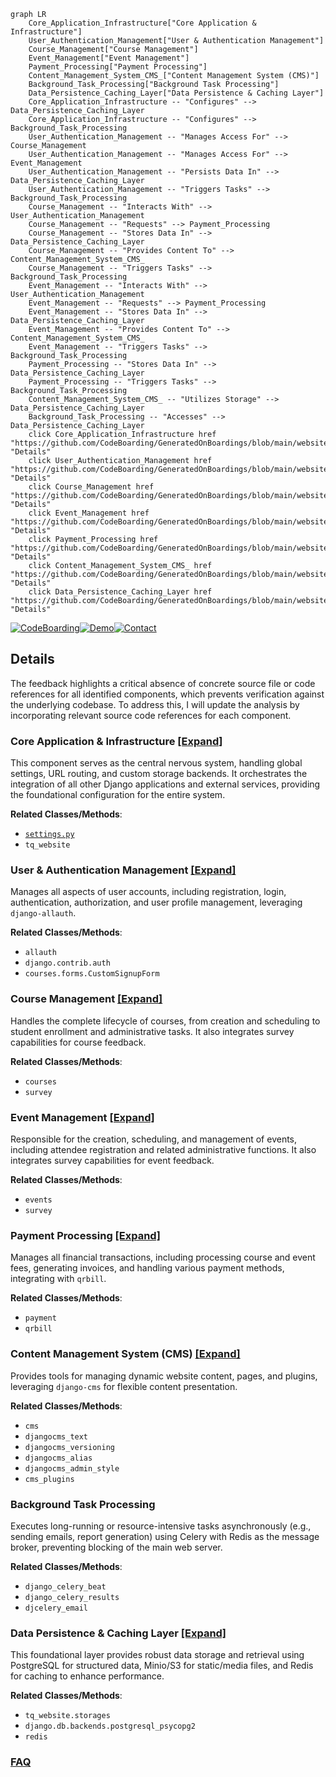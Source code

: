 ```mermaid
graph LR
    Core_Application_Infrastructure["Core Application & Infrastructure"]
    User_Authentication_Management["User & Authentication Management"]
    Course_Management["Course Management"]
    Event_Management["Event Management"]
    Payment_Processing["Payment Processing"]
    Content_Management_System_CMS_["Content Management System (CMS)"]
    Background_Task_Processing["Background Task Processing"]
    Data_Persistence_Caching_Layer["Data Persistence & Caching Layer"]
    Core_Application_Infrastructure -- "Configures" --> Data_Persistence_Caching_Layer
    Core_Application_Infrastructure -- "Configures" --> Background_Task_Processing
    User_Authentication_Management -- "Manages Access For" --> Course_Management
    User_Authentication_Management -- "Manages Access For" --> Event_Management
    User_Authentication_Management -- "Persists Data In" --> Data_Persistence_Caching_Layer
    User_Authentication_Management -- "Triggers Tasks" --> Background_Task_Processing
    Course_Management -- "Interacts With" --> User_Authentication_Management
    Course_Management -- "Requests" --> Payment_Processing
    Course_Management -- "Stores Data In" --> Data_Persistence_Caching_Layer
    Course_Management -- "Provides Content To" --> Content_Management_System_CMS_
    Course_Management -- "Triggers Tasks" --> Background_Task_Processing
    Event_Management -- "Interacts With" --> User_Authentication_Management
    Event_Management -- "Requests" --> Payment_Processing
    Event_Management -- "Stores Data In" --> Data_Persistence_Caching_Layer
    Event_Management -- "Provides Content To" --> Content_Management_System_CMS_
    Event_Management -- "Triggers Tasks" --> Background_Task_Processing
    Payment_Processing -- "Stores Data In" --> Data_Persistence_Caching_Layer
    Payment_Processing -- "Triggers Tasks" --> Background_Task_Processing
    Content_Management_System_CMS_ -- "Utilizes Storage" --> Data_Persistence_Caching_Layer
    Background_Task_Processing -- "Accesses" --> Data_Persistence_Caching_Layer
    click Core_Application_Infrastructure href "https://github.com/CodeBoarding/GeneratedOnBoardings/blob/main/website/Core_Application_Infrastructure.md" "Details"
    click User_Authentication_Management href "https://github.com/CodeBoarding/GeneratedOnBoardings/blob/main/website/User_Authentication_Management.md" "Details"
    click Course_Management href "https://github.com/CodeBoarding/GeneratedOnBoardings/blob/main/website/Course_Management.md" "Details"
    click Event_Management href "https://github.com/CodeBoarding/GeneratedOnBoardings/blob/main/website/Event_Management.md" "Details"
    click Payment_Processing href "https://github.com/CodeBoarding/GeneratedOnBoardings/blob/main/website/Payment_Processing.md" "Details"
    click Content_Management_System_CMS_ href "https://github.com/CodeBoarding/GeneratedOnBoardings/blob/main/website/Content_Management_System_CMS_.md" "Details"
    click Data_Persistence_Caching_Layer href "https://github.com/CodeBoarding/GeneratedOnBoardings/blob/main/website/Data_Persistence_Caching_Layer.md" "Details"
```

[![CodeBoarding](https://img.shields.io/badge/Generated%20by-CodeBoarding-9cf?style=flat-square)](https://github.com/CodeBoarding/CodeBoarding)[![Demo](https://img.shields.io/badge/Try%20our-Demo-blue?style=flat-square)](https://www.codeboarding.org/demo)[![Contact](https://img.shields.io/badge/Contact%20us%20-%20contact@codeboarding.org-lightgrey?style=flat-square)](mailto:contact@codeboarding.org)

## Details

The feedback highlights a critical absence of concrete source file or code references for all identified components, which prevents verification against the underlying codebase. To address this, I will update the analysis by incorporating relevant source code references for each component.

### Core Application & Infrastructure [[Expand]](./Core_Application_Infrastructure.md)
This component serves as the central nervous system, handling global settings, URL routing, and custom storage backends. It orchestrates the integration of all other Django applications and external services, providing the foundational configuration for the entire system.


**Related Classes/Methods**:

- <a href="https://github.com/tanzquotient/website/blob/develop/tq_website/settings.py" target="_blank" rel="noopener noreferrer">`settings.py`</a>
- `tq_website`


### User & Authentication Management [[Expand]](./User_Authentication_Management.md)
Manages all aspects of user accounts, including registration, login, authentication, authorization, and user profile management, leveraging `django-allauth`.


**Related Classes/Methods**:

- `allauth`
- `django.contrib.auth`
- `courses.forms.CustomSignupForm`


### Course Management [[Expand]](./Course_Management.md)
Handles the complete lifecycle of courses, from creation and scheduling to student enrollment and administrative tasks. It also integrates survey capabilities for course feedback.


**Related Classes/Methods**:

- `courses`
- `survey`


### Event Management [[Expand]](./Event_Management.md)
Responsible for the creation, scheduling, and management of events, including attendee registration and related administrative functions. It also integrates survey capabilities for event feedback.


**Related Classes/Methods**:

- `events`
- `survey`


### Payment Processing [[Expand]](./Payment_Processing.md)
Manages all financial transactions, including processing course and event fees, generating invoices, and handling various payment methods, integrating with `qrbill`.


**Related Classes/Methods**:

- `payment`
- `qrbill`


### Content Management System (CMS) [[Expand]](./Content_Management_System_CMS_.md)
Provides tools for managing dynamic website content, pages, and plugins, leveraging `django-cms` for flexible content presentation.


**Related Classes/Methods**:

- `cms`
- `djangocms_text`
- `djangocms_versioning`
- `djangocms_alias`
- `djangocms_admin_style`
- `cms_plugins`


### Background Task Processing
Executes long-running or resource-intensive tasks asynchronously (e.g., sending emails, report generation) using Celery with Redis as the message broker, preventing blocking of the main web server.


**Related Classes/Methods**:

- `django_celery_beat`
- `django_celery_results`
- `djcelery_email`


### Data Persistence & Caching Layer [[Expand]](./Data_Persistence_Caching_Layer.md)
This foundational layer provides robust data storage and retrieval using PostgreSQL for structured data, Minio/S3 for static/media files, and Redis for caching to enhance performance.


**Related Classes/Methods**:

- `tq_website.storages`
- `django.db.backends.postgresql_psycopg2`
- `redis`




### [FAQ](https://github.com/CodeBoarding/GeneratedOnBoardings/tree/main?tab=readme-ov-file#faq)